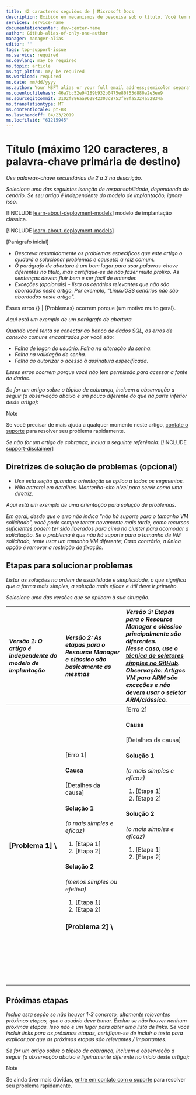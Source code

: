 ```yaml
---
title: 42 caracteres seguidos de | Microsoft Docs
description: Exibido em mecanismos de pesquisa sob o título. Você tem mais espaço aqui, use mais palavras-chave e uma explicação mais descritiva do que o título
services: service-name
documentationcenter: dev-center-name
author: GitHub-alias-of-only-one-author
manager: manager-alias
editor: ''
tags: top-support-issue
ms.service: required
ms.devlang: may be required
ms.topic: article
ms.tgt_pltfrm: may be required
ms.workload: required
ms.date: mm/dd/yyyy
ms.author: Your MSFT alias or your full email address;semicolon separates two or more
ms.openlocfilehash: 46a7bc52e94189b932b0475e80f55d880a2e3ee9
ms.sourcegitcommit: 3102f886aa962842303c8753fe8fa5324a52834a
ms.translationtype: MT
ms.contentlocale: pt-BR
ms.lasthandoff: 04/23/2019
ms.locfileid: "61215945"
---
```

# <a name="title-maximum-120-characters-target-the-primary-keyword"></a>Título (máximo 120 caracteres, a palavra-chave primária de destino)
*Use palavras-chave secundárias de 2 a 3 na descrição.*

*Selecione uma das seguintes isenção de responsabilidade, dependendo do cenário. Se seu artigo é independente do modelo de implantação, ignore isso.*

[!INCLUDE [learn-about-deployment-models](../../includes/learn-about-deployment-models-rm-include.md)] modelo de implantação clássica.

[!INCLUDE [learn-about-deployment-models](../../includes/learn-about-deployment-models-both-include.md)]

[Parágrafo inicial]

* *Descreva resumidamente os problemas específicos que este artigo o ajudará a solucionar problemas e cause(s) a raiz comum.*
* *O parágrafo de abertura é um bom lugar para usar palavras-chave diferentes no título, mas certifique-se de não fazer muito prolixo. As sentenças devem fluir bem e ser fácil de entender.*
* *Exceções (opcionais) - lista os cenários relevantes que não são abordados neste artigo. Por exemplo, "Linux/OSS cenários não são abordados neste artigo".*

Esses erros {} | {Problemas} ocorrem porque {um motivo muito geral}.

*Aqui está um exemplo de um parágrafo de abertura.*

*Quando você tenta se conectar ao banco de dados SQL, os erros de conexão comuns encontrados por você são:*

* *Falha de logon do usuário. Falha na alteração da senha.*
* *Falha na validação de senha.*
* *Falha ao autorizar o acesso à assinatura especificada.*

*Esses erros ocorrem porque você não tem permissão para acessar a fonte de dados.*

*Se for um artigo sobre o tópico de cobrança, incluem a observação a seguir (a observação abaixo é um pouco diferente do que na parte inferior deste artigo):*

> [!NOTE]
> Se você precisar de mais ajuda a qualquer momento neste artigo, [contate o suporte](https://portal.azure.com/?#blade/Microsoft_Azure_Support/HelpAndSupportBlade) para resolver seu problema rapidamente.
> 
> 

*Se não for um artigo de cobrança, inclua a seguinte referência:*
[!INCLUDE [support-disclaimer](../../includes/support-disclaimer.md)]

## <a name="troubleshooting-guidance-optional"></a>Diretrizes de solução de problemas (opcional)
* *Use esta seção quando a orientação se aplica a todos os segmentos.*
* *Não entrarei em detalhes. Mantenha-alto nível para servir como uma diretriz.*

*Aqui está um exemplo de uma orientação para solução de problemas.*

*Em geral, desde que o erro não indica "não há suporte para o tamanho VM solicitado", você pode sempre tentar novamente mais tarde, como recursos suficientes podem ter sido liberados para cima no cluster para acomodar a solicitação. Se o problema é que não há suporte para o tamanho de VM solicitado, tente usar um tamanho VM diferente; Caso contrário, a única opção é remover a restrição de fixação.*

## <a name="troubleshooting-steps"></a>Etapas para solucionar problemas
*Listar as soluções na ordem de usabilidade e simplicidade, o que significa que a forma mais simples, a solução mais eficaz e útil deve ir primeiro.*

*Selecione uma das versões que se aplicam à sua situação.*

| <em>Versão 1: O artigo é independente do modelo de implantação</em> | <em>Versão 2: As etapas para o Resource Manager e clássico são basicamente as mesmas</em> | <em>Versão 3: Etapas para o Resource Manager e clássico principalmente são diferentes. <br />Nesse caso, use o <a href="https://github.com/Azure/azure-content-pr/blob/master/contributor-guide/custom-markdown-extensions.md#simple-selectors">técnica de seletores simples no GitHub</a>. <br />Observação: Artigos VM para ARM são exceções e não devem usar o seletor ARM/clássico.</em> |
|:--- |:--- |:--- |
| <p><h3>[Problema 1] \ |[Erro 1]</h3><h4>Causa</h4>[Detalhes da causa]</p><p><h4>Solução 1</h4><em>(o mais simples e eficaz)</em></p><ol><li>[Etapa 1]</li><li>[Etapa 2]</li></ol><p><h4>Solução 2</h4><em>(menos simples ou efetiva)</em></p><ol><li>[Etapa 1]</li><li>[Etapa 2]</li></ol><p><h3>[Problema 2] \ |[Erro 2]</h3><h4>Causa</h4>[Detalhes da causa]</p><p><h4>Solução 1</h4><em>(o mais simples e eficaz)</em></p><ol><li>[Etapa 1]</li><li>[Etapa 2]</li></ol><p><h4>Solução 2</h4><em>(o mais simples e eficaz)</em></p><ol><li>[Etapa 1]</li><li>[Etapa 2]</li></ol><br /><br /><br /><br /><br /><br /><br /><br /><br /><br /><br /><br /><br /><br /><br /><br /> |

## <a name="next-steps"></a>Próximas etapas
*Inclua esta seção se não houver 1-3 concreto, altamente relevantes próximas etapas, que o usuário deve tomar. Exclua se não houver nenhum próximas etapas. Isso não é um lugar para obter uma lista de links. Se você incluir links para as próximas etapas, certifique-se de incluir o texto para explicar por que as próximas etapas são relevantes / importantes.*

*Se for um artigo sobre o tópico de cobrança, incluem a observação a seguir (a observação abaixo é ligeiramente diferente no início deste artigo):*

> [!NOTE]
> Se ainda tiver mais dúvidas, [entre em contato com o suporte](https://portal.azure.com/?#blade/Microsoft_Azure_Support/HelpAndSupportBlade) para resolver seu problema rapidamente.
> 
> 

